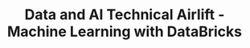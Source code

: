 ---
state: TX
region: Dallas
title: Data and AI Technical Airlift - Machine Learning with DataBricks
event_url: https://www.microsoftevents.com/profile/form/index.cfm?PKformID=0x4966278abcd
start_date: 2018-10-29
end_date: 2018-10-31
cost: Free
---